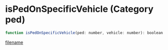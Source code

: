 # isPedOnSpecificVehicle (Category ped)

```js
function isPedOnSpecificVehicle(ped: number, vehicle: number): boolean
```

[filename](isPedOnSpecificVehicle_m.md ':include')
